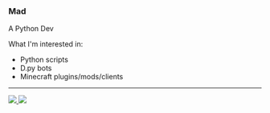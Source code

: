 ### Mad

A Python Dev

What I'm interested in:
  - Python scripts
  - D.py bots
  - Minecraft plugins/mods/clients

-------------------
<a href="https://github.com/Mad880">
  <img src="https://github-readme-stats.vercel.app/api?username=Mad880&show_icons=true&hide_border=true&theme=great-gatsby" />
</a><a href="https://github.com/Mad880">
  <img src="https://github-readme-stats.vercel.app/api/top-langs/?username=Mad880&layout=compact&hide_border=true&theme=great-gatsby" />
</a>
